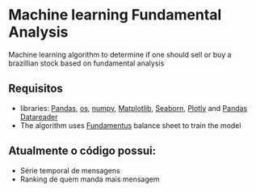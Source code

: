 # Machine learning Fundamental Analysis
Machine learning algorithm to determine if one should sell or buy a brazillian stock based on fundamental analysis

## Requisitos
* libraries: [Pandas](https://pandas.pydata.org/), [os](https://docs.python.org/3/library/os.html), [numpy](https://numpy.org/), [Matplotlib](https://matplotlib.org/), [Seaborn](https://seaborn.pydata.org/), [Plotly](https://plotly.com/python/) and [Pandas Datareader](https://pandas-datareader.readthedocs.io/en/latest/)
* The algorithm uses [Fundamentus](https://www.fundamentus.com.br/) balance sheet to train the model

## Atualmente o código possui: 
* Série temporal de mensagens
* Ranking de quem manda mais mensagem
